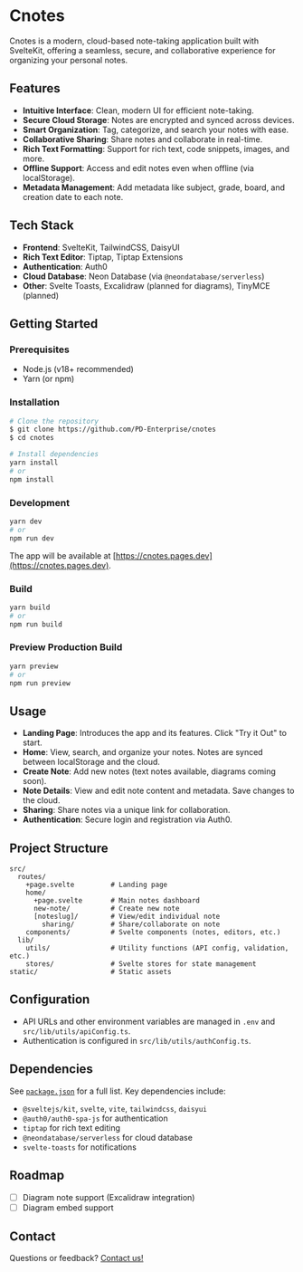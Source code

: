 # Cnotes

Cnotes is a modern, cloud-based note-taking application built with SvelteKit, offering a seamless, secure, and collaborative experience for organizing your personal notes.

## Features

- **Intuitive Interface**: Clean, modern UI for efficient note-taking.
- **Secure Cloud Storage**: Notes are encrypted and synced across devices.
- **Smart Organization**: Tag, categorize, and search your notes with ease.
- **Collaborative Sharing**: Share notes and collaborate in real-time.
- **Rich Text Formatting**: Support for rich text, code snippets, images, and more.
- **Offline Support**: Access and edit notes even when offline (via localStorage).
- **Metadata Management**: Add metadata like subject, grade, board, and creation date to each note.

## Tech Stack

- **Frontend**: SvelteKit, TailwindCSS, DaisyUI
- **Rich Text Editor**: Tiptap, Tiptap Extensions
- **Authentication**: Auth0
- **Cloud Database**: Neon Database (via `@neondatabase/serverless`)
- **Other**: Svelte Toasts, Excalidraw (planned for diagrams), TinyMCE (planned)

## Getting Started

### Prerequisites

- Node.js (v18+ recommended)
- Yarn (or npm)

### Installation

```bash
# Clone the repository
$ git clone https://github.com/PD-Enterprise/cnotes
$ cd cnotes

# Install dependencies
yarn install
# or
npm install
```

### Development

```bash
yarn dev
# or
npm run dev
```

The app will be available at [https://cnotes.pages.dev](https://cnotes.pages.dev).

### Build

```bash
yarn build
# or
npm run build
```

### Preview Production Build

```bash
yarn preview
# or
npm run preview
```

## Usage

- **Landing Page**: Introduces the app and its features. Click "Try it Out" to start.
- **Home**: View, search, and organize your notes. Notes are synced between localStorage and the cloud.
- **Create Note**: Add new notes (text notes available, diagrams coming soon).
- **Note Details**: View and edit note content and metadata. Save changes to the cloud.
- **Sharing**: Share notes via a unique link for collaboration.
- **Authentication**: Secure login and registration via Auth0.

## Project Structure

```
src/
  routes/
    +page.svelte         # Landing page
    home/
      +page.svelte       # Main notes dashboard
      new-note/          # Create new note
      [noteslug]/        # View/edit individual note
        sharing/         # Share/collaborate on note
    components/          # Svelte components (notes, editors, etc.)
  lib/
    utils/               # Utility functions (API config, validation, etc.)
    stores/              # Svelte stores for state management
static/                  # Static assets
```

## Configuration

- API URLs and other environment variables are managed in `.env` and `src/lib/utils/apiConfig.ts`.
- Authentication is configured in `src/lib/utils/authConfig.ts`.

## Dependencies

See [`package.json`](./package.json) for a full list. Key dependencies include:

- `@sveltejs/kit`, `svelte`, `vite`, `tailwindcss`, `daisyui`
- `@auth0/auth0-spa-js` for authentication
- `tiptap` for rich text editing 
- `@neondatabase/serverless` for cloud database
- `svelte-toasts` for notifications

## Roadmap

- [ ] Diagram note support (Excalidraw integration)
- [ ] Diagram embed support

## Contact

Questions or feedback? [Contact us!](https://pd-enterprise.pages.dev/contact-us)
